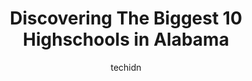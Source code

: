 ---
layout: ampstory
image: https://i0.wp.com/paketmu.com/wp-content/uploads/2023/06/spain-park-high-school-0-in-alabama-1686368579.jpeg?resize=640,853
author: techidn
featured: false
description: Explore the diverse Highschool scene in Alabama, home to an incredible selection of 10 establishments catering to every taste. Whether youre in search of iconic favorites or undiscovered tr
title: Discovering The Biggest 10 Highschools in Alabama
cover:
   title: Discovering The Biggest 10 Highschools in Alabama
   subtitle: RICKPATE
   background: https://paketmu.com/wp-content/uploads/2023/06/spain-park-high-school-0-in-alabama-1686368579.jpeg

pages: 
 - layout: thirds
   top: <h1>#1 Hoover High School</h1>
   bottom: "<p>I currently am enrolled into HHS I am 16 yrs.old and I am ashamed and very bitter this is an amazing school on what the kids learn and how they learn, but teachers do not</p>"
   background: https://paketmu.com/wp-content/uploads/2023/06/spain-park-high-school-1-in-alabama-1686368580.jpeg
   backgroundblur: true
 - layout: thirds
   top: <h1>#2 James Clemens High School</h1>
   bottom: "<p>I have heard that this is a amazing school and I have done some research to see for myself and it really is a an amazing school</p>"
   background: https://paketmu.com/wp-content/uploads/2023/06/spain-park-high-school-2-in-alabama-1686368581.jpeg
   cta:
      link: https://paketmu.com/discovering-the-biggest-10-highschools-in-alabama/
      text: Discovering The Biggest 10 Highschools in Alabama
 - layout: thirds
   top: <h1>#3 Lee High School</h1>
   bottom: "<p>i never went to this school. nor do i have a kid that goes there or went there or anything either. but after hearing all of the horror stories from kids that do go there,</p>"
   background: https://paketmu.com/wp-content/uploads/2023/06/spain-park-high-school-3-in-alabama-1686368582.jpeg
   cta:
      link: https://paketmu.com/discovering-the-biggest-10-highschools-in-alabama/
      text: Discovering The Biggest 10 Highschools in Alabama
 - layout: thirds
   top: <h1>#4 Spain Park High School</h1>
   bottom: "<p>4700 Jaguar Dr, Birmingham, AL 35242, United States</p>"
   background: https://images.unsplash.com/photo-1561679660-d00ee1e0dc8e?ixlib=rb-4.0.3&ixid=MnwxMjA3fDB8MHxwaG90by1wYWdlfHx8fGVufDB8fHx8&auto=format&fit=crop&w=640&h=853&q=80
   cta:
      link: https://paketmu.com/discovering-the-biggest-10-highschools-in-alabama/
      text: Discovering The Biggest 10 Highschools in Alabama
 - layout: thirds
   top: <h1>#5 Theodore High School</h1>
   bottom: "<p>6201 Swedetown Rd N, Theodore, AL 36582, United States</p>"
   background: https://images.unsplash.com/photo-1602536052359-ef94c21c5948?ixlib=rb-4.0.3&ixid=MnwxMjA3fDB8MHxwaG90by1wYWdlfHx8fGVufDB8fHx8&auto=format&fit=crop&w=640&h=853&q=80
   cta:
      link: https://paketmu.com/discovering-the-biggest-10-highschools-in-alabama/
      text: Discovering The Biggest 10 Highschools in Alabama
 - layout: thirds
   top: <h1>#6 Jefferson Davis High School</h1>
   bottom: "<p>3420 Carter Hill Rd, Montgomery, AL 36111, United States</p>"
   background: https://images.unsplash.com/photo-1527066579998-dbbae57f45ce?ixlib=rb-4.0.3&ixid=MnwxMjA3fDB8MHxwaG90by1wYWdlfHx8fGVufDB8fHx8&auto=format&fit=crop&w=640&h=853&q=80
   cta:
      link: https://paketmu.com/discovering-the-biggest-10-highschools-in-alabama/
      text: Discovering The Biggest 10 Highschools in Alabama
 - layout: thirds
   top: <h1>#7 Thompson High School</h1>
   bottom: "<p>1921 Warrior Pkwy, Alabaster, AL 35007, United States</p>"
   background: https://images.unsplash.com/photo-1591393223703-56fe1347ac62?ixlib=rb-4.0.3&ixid=MnwxMjA3fDB8MHxwaG90by1wYWdlfHx8fGVufDB8fHx8&auto=format&fit=crop&w=640&h=853&q=80
   cta:
      link: https://paketmu.com/discovering-the-biggest-10-highschools-in-alabama/
      text: Discovering The Biggest 10 Highschools in Alabama
 - layout: thirds
   middle: Continue reading...
   background: https://images.unsplash.com/photo-1522441815192-d9f04eb0615c?ixlib=rb-4.0.3&ixid=MnwxMjA3fDB8MHxwaG90by1wYWdlfHx8fGVufDB8fHx8&auto=format&fit=crop&w=640&h=853&q=80
   cta:
      link: https://paketmu.com/discovering-the-biggest-10-highschools-in-alabama/
      text: Discovering The Biggest 10 Highschools in Alabama
      
---